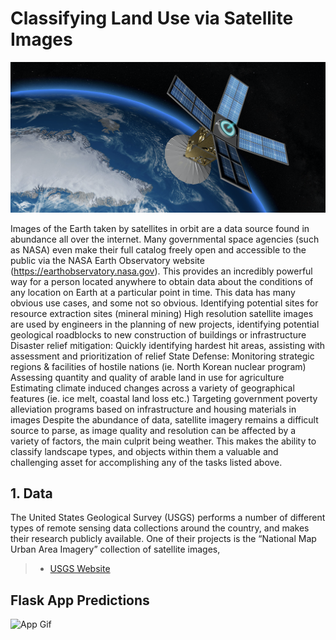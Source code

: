 # Classifying Land Use via Satellite Images
![cover_photo](satellite_image.png)

Images of the Earth taken by satellites in orbit are a data source found in abundance all over the internet. Many governmental space agencies (such as NASA) even make their full catalog freely open and accessible to the public via the NASA Earth Observatory website (https://earthobservatory.nasa.gov). This provides an incredibly powerful way for a person located anywhere to obtain data about the conditions of any location on Earth at a particular point in time. This data has many obvious use cases, and some not so obvious.
 Identifying potential sites for resource extraction sites (mineral mining)
High resolution satellite images are used by engineers in the planning of new projects, identifying potential geological roadblocks to new construction of buildings or infrastructure 
Disaster relief mitigation: Quickly identifying hardest hit areas, assisting with assessment and prioritization of relief 
State Defense: Monitoring strategic regions & facilities of hostile nations (ie. North Korean nuclear program)
Assessing quantity and quality of arable land in use for agriculture  
Estimating climate induced changes across a variety of geographical features (ie. ice melt, coastal land loss etc.)
Targeting government poverty alleviation programs based on infrastructure and housing materials in images
Despite the abundance of data, satellite imagery remains a  difficult source to parse, as image quality and resolution can be affected by a variety of factors, the main culprit being weather. This makes the ability to classify landscape types, and objects within them a valuable and challenging asset for accomplishing any of the tasks listed above. 
	



## 1. Data

The United States Geological Survey (USGS) performs a number of different types of remote sensing data collections around the country, and makes their research publicly available. One of their projects is the “National Map Urban Area Imagery” collection of satellite images, 



> * [USGS Website](https://www.usgs.gov/products/data-and-tools/data-and-tools-topics)


## Flask App Predictions

![App Gif](https://j.gifs.com/w0rxMX.gif)


